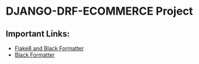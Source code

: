 # DJANGO-DRF-ECOMMERCE Project




## Important Links:

- [Flake8 and Black Formatter](https://dev.to/facepalm/how-to-set-formatting-and-linting-on-vscode-for-python-using-black-formatter-and-flake8-extensions-322o)
- [Black Formatter](https://dev.to/mingming-ma/python-black-and-flake8-configuration-in-vs-code-as-of-november-3-2023-13ag)